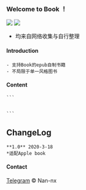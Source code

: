 ### Welcome to Book ！

 <p align="left">
 	<img src='https://img.shields.io/github/workflow/status/Obsoletes/Maybe/.NET Core'>
 	<img src='https://img.shields.io/nuget/v/Observer.Maybe.svg'>
 </p>
 
 
 * 均来自网络收集与自行整理


 #### Introduction
  ```
  - 支持Book的epub自制书籍
  - 不局限于单一风格图书
  ```
  
 #### Content
 	```
  
  
 	```

 ## ChangeLog

 	**1.0** 2020-3-18
 	*适配Apple book
 	

 #### Contact

 [Telegram](https://t.me/Nan_nx) © Nan-nx
 
 
 
